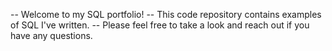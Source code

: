 -- Welcome to my SQL portfolio!
-- This code repository contains examples of SQL I've written.
-- Please feel free to take a look and reach out if you have any questions.
